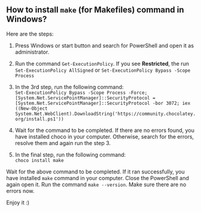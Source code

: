 ## How to install ```make``` (for Makefiles) command in Windows?  

Here are the steps:  
1. Press Windows or start button and search for PowerShell and open it as administrator.  
2. Run the command ```Get-ExecutionPolicy```. If you see **Restricted**, the run ```Set-ExecutionPolicy AllSigned``` or ```Set-ExecutionPolicy Bypass -Scope Process```  
3. In the 3rd step, run the following command:  
```Set-ExecutionPolicy Bypass -Scope Process -Force; [System.Net.ServicePointManager]::SecurityProtocol = [System.Net.ServicePointManager]::SecurityProtocol -bor 3072; iex ((New-Object System.Net.WebClient).DownloadString('https://community.chocolatey.org/install.ps1'))```   

4. Wait for the command to be completed. If there are no errors found, you have installed choco in your computer. Otherwise, search for the errors, resolve them and again run the step 3.  

5. In the final step, run the following command:   
```choco install make```  

Wait for the above command to be completed. If it ran successfully, you have installed ```make``` command in your computer. Close the PowerShell and again open it. Run the command ```make --version```. Make sure there are no errors now.  

Enjoy it :)